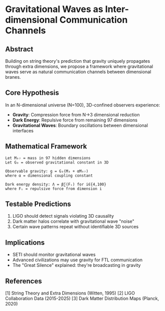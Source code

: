 # Gravitational Waves as Inter-dimensional Communication Channels

## Abstract
Building on string theory's prediction that gravity uniquely propagates through extra dimensions, we propose a framework where gravitational waves serve as natural communication channels between dimensional branes.

## Core Hypothesis
In an N-dimensional universe (N=100), 3D-confined observers experience:
- **Gravity**: Compression force from N→3 dimensional reduction
- **Dark Energy**: Repulsive force from remaining 97 dimensions
- **Gravitational Waves**: Boundary oscillations between dimensional interfaces

## Mathematical Framework
```
Let M₉₇ = mass in 97 hidden dimensions
Let G₃ = observed gravitational constant in 3D

Observable gravity: g = G₃(M₃ + αM₉₇)
where α = dimensional coupling constant

Dark energy density: Λ = β∑(Fᵢ) for i∈{4,100}
where Fᵢ = repulsive force from dimension i
```

## Testable Predictions
1. LIGO should detect signals violating 3D causality
2. Dark matter halos correlate with gravitational wave "noise"
3. Certain wave patterns repeat without identifiable 3D sources

## Implications
- SETI should monitor gravitational waves
- Advanced civilizations may use gravity for FTL communication
- The "Great Silence" explained: they're broadcasting in gravity

## References
[1] String Theory and Extra Dimensions (Witten, 1995)
[2] LIGO Collaboration Data (2015-2025)
[3] Dark Matter Distribution Maps (Planck, 2020)